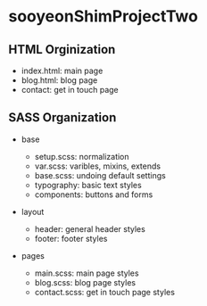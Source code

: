 # sooyeonShimProjectTwo

## HTML Orginization

- index.html: main page
- blog.html: blog page
- contact: get in touch page

## SASS Organization

- base
  
  - setup.scss: normalization
  - var.scss: varibles, mixins, extends
  - base.scss: undoing default settings
  - typography: basic text styles
  - components: buttons and forms
  
- layout

  - header: general header styles
  - footer: footer styles
  
- pages

  - main.scss: main page styles
  - blog.scss: blog page styles
  - contact.scss: get in touch page styles
